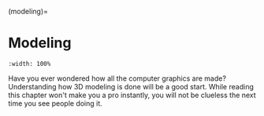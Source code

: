 (modeling)=

# Modeling
```{figure} ../../assets/modeling/opening.gif
:width: 100%
```

Have you ever wondered how all the computer graphics are made? Understanding how 3D modeling is done will be a good start. While reading this chapter won't make you a pro instantly, you will not be clueless the next time you see people doing it.

